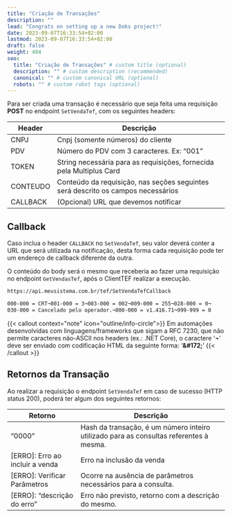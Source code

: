 ```yaml
---
title: "Criação de Transações"
description: ""
lead: "Congrats on setting up a new Doks project!"
date: 2023-09-07T16:33:54+02:00
lastmod: 2023-09-07T16:33:54+02:00
draft: false
weight: 404
seo:
  title: "Criação de Transações" # custom title (optional)
  description: "" # custom description (recommended)
  canonical: "" # custom canonical URL (optional)
  robots: "" # custom robot tags (optional)
---
```


Para ser criada uma transação é necessário que seja feita uma requisição **POST** no endpoint `SetVendaTef`, com os seguintes headers:

| Header    | Descrição                                                                 |
|-----------|---------------------------------------------------------------------------|
| CNPJ      | Cnpj (somente números) do cliente                                         |
| PDV       | Número do PDV com 3 caracteres. Ex: “001”                                 |
| TOKEN     | String necessária para as requisições, fornecida pela Multiplus Card      |
| CONTEUDO  | Conteúdo da requisição, nas seções seguintes será descrito os campos necessários |
| CALLBACK  | (Opcional) URL que devemos notificar                                      |

## Callback

Caso inclua o header `CALLBACK` no `SetVendaTef`, seu valor deverá conter a URL que será utilizada na notificação, desta forma cada requisição pode ter um endereço de callback diferente da outra.

O conteúdo do body será o mesmo que receberia ao fazer uma requisição no endpoint `GetVendasTef`, após o ClientTEF realizar a execução.

```txt {title="Exemplo de Callback"}
https://api.meusistema.com.br/tef/SetVendaTefCallback
```

```txt {title="Exemplo de Retorno"}
000-000 = CRT¬001-000 = 3¬003-000 = 002¬009-000 = 255¬028-000 = 0¬
030-000 = Cancelado pelo operador.¬800-000 = v1.416.71¬999-999 = 0
```

{{< callout context="note"  icon="outline/info-circle">}}
  Em automações desenvolvidas com linguagens/frameworks que sigam a RFC 7230, que não permite caracteres não-ASCII nos headers (ex.: .NET Core), o caractere ‘**¬**’ deve ser enviado com codificação HTML da seguinte forma: ‘**&amp;#172;**’
{{< /callout >}}


## Retornos da Transação

Ao realizar a requisição o endpoint `SetVendaTef` em caso de sucesso (HTTP status 200), poderá ter algum dos seguintes retornos:

| Retorno                        | Descrição                                                              |
|-------------------------------|-------------------------------------------------------------------------|
| “0000”                        | Hash da transação, é um número inteiro utilizado para as consultas referentes à mesma. |
| [ERRO]: Erro ao incluir a venda | Erro na inclusão da venda                                               |
| [ERRO]: Verificar Parâmetros   | Ocorre na ausência de parâmetros necessários para a consulta.          |
| [ERRO]: “descrição do erro”    | Erro não previsto, retorno com a descrição do mesmo.                   |
